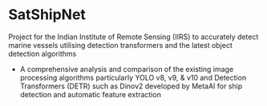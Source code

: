 # SatShipNet
Project for the Indian Institute of Remote Sensing (IIRS) to accurately detect marine vessels utilising detection transformers and the latest object detection algorithms
- A comprehensive analysis and comparison of the existing image processing algorithms particularly YOLO v8, v9, & v10 and Detection Transformers (DETR) such as Dinov2 developed by MetaAI for ship detection and automatic feature extraction

